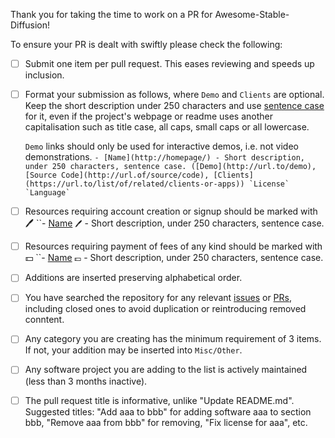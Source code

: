 <!-- DO NOT DELETE THE TEXT BELOW. Please make sure relevant boxes are checked [x] -->

Thank you for taking the time to work on a PR for Awesome-Stable-Diffusion!

To ensure your PR is dealt with swiftly please check the following:

- [ ] Submit one item per pull request. This eases reviewing and speeds up inclusion.
- [ ] Format your submission as follows, where `Demo` and `Clients` are optional.
  Keep the short description under 250 characters and use [sentence case](https://en.wikipedia.org/wiki/Letter_case#Sentence_case)  for it, even if the project's webpage or readme uses another capitalisation  such as title case, all caps, small caps or all lowercase.
  
  `Demo` links should only be used for interactive demos, i.e. not video demonstrations.
  ``- [Name](http://homepage/) - Short description, under 250 characters, sentence case. ([Demo](http://url.to/demo), [Source Code](http://url.of/source/code), [Clients](https://url.to/list/of/related/clients-or-apps)) `License` `Language` ``

- [ ] Resources requiring account creation or signup should be marked with 🖊️
``- [Name](http://homepage/) `🖊️` - Short description, under 250 characters, sentence case.
- [ ] Resources requiring payment of fees of any kind should be marked with 💵
``- [Name](http://homepage/) `💵` - Short description, under 250 characters, sentence case.
- [ ] Additions are inserted preserving alphabetical order.
- [ ] You have searched the repository for any relevant [issues](https://github.com/awesome-stable-diffusion/awesome-stable-diffusion) or [PRs](https://github.com/awesome-stable-diffusion/awesome-stable-diffusion), including closed ones to avoid duplication or reintroducing removed conntent.
- [ ] Any category you are creating has the minimum requirement of 3 items.
  If not, your addition may be inserted into `Misc/Other`.
- [ ] Any software project you are adding to the list is actively maintained (less than 3 months inactive).
- [ ] The pull request title is informative, unlike "Update README.md".
  Suggested titles: "Add aaa to bbb" for adding software aaa to section bbb,
  "Remove aaa from bbb" for removing, "Fix license for aaa", etc.

